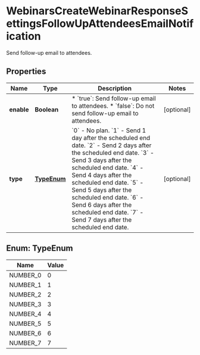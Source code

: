 

# WebinarsCreateWebinarResponseSettingsFollowUpAttendeesEmailNotification

Send follow-up email to attendees.

## Properties

| Name | Type | Description | Notes |
|------------ | ------------- | ------------- | -------------|
|**enable** | **Boolean** | * &#x60;true&#x60;: Send follow-up email to attendees.  * &#x60;false&#x60;: Do not send follow-up email to attendees. |  [optional] |
|**type** | [**TypeEnum**](#TypeEnum) | &#x60;0&#x60; - No plan.    &#x60;1&#x60; - Send 1 day after the scheduled end date.    &#x60;2&#x60; - Send 2 days after the scheduled end date.    &#x60;3&#x60; - Send 3 days after the scheduled end date.    &#x60;4&#x60; - Send 4 days after the scheduled end date.    &#x60;5&#x60; - Send 5 days after the scheduled end date.    &#x60;6&#x60; - Send 6 days after the scheduled end date.    &#x60;7&#x60; - Send 7 days after the scheduled end date. |  [optional] |



## Enum: TypeEnum

| Name | Value |
|---- | -----|
| NUMBER_0 | 0 |
| NUMBER_1 | 1 |
| NUMBER_2 | 2 |
| NUMBER_3 | 3 |
| NUMBER_4 | 4 |
| NUMBER_5 | 5 |
| NUMBER_6 | 6 |
| NUMBER_7 | 7 |



